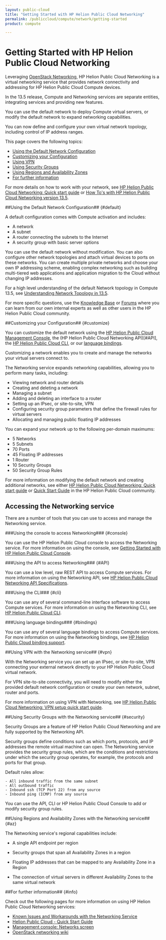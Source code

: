 ```yaml
---
layout: public-cloud
title: "Getting Started with HP Helion Public Cloud Networking"
permalink: /publiccloud/compute/network/getting-started
product: compute

---
```

<!--PUBLISHED-->
# Getting Started with HP Helion Public Cloud Networking #

<!-- modeled after HP Helion Public Cloud version 13.5 overview; text from networking guide (compute.network-guide.md) -->

Leveraging [OpenStack Networking](http://www.openstack.org/software/openstack-networking/), HP Helion Public Cloud Networking is a virtual networking service that provides network connectivity and addressing for HP Helion Public Cloud Compute devices. 

In the 13.5 release, Compute and Networking services are separate entities, integrating services and providing new features. 

You can use the default network to deploy Compute virtual servers, or modify the default network to expand networking capabilities.

You can now define and configure your own virtual network topology, including control of IP address ranges.

This page covers the following topics:

* [Using the Default Network Configuration](#Overview)
* [Customizing your Configuration](#customize)
* [Using VPN](#vpn)
* [Using Security Groups](#security)
* [Using Regions and Availability Zones](#az)
* [For further information](#info)

For more details on how to work with your network, see [HP Helion Public Cloud Networking: Quick start guide](/publiccloud/compute/network/quick-start/) or [How To's with HP Helion Public Cloud Networking version 13.5](/publiccloud/compute/network/howto/).

##Using the Default Network Configuration## {#default}

A default configuration comes with Compute activation and includes:

* A network 
* A subnet
* A router connecting the subnets to the Internet
* A security group with basic server options

You can use the default network without modification. You can also configure other network topologies and attach virtual devices to ports on these networks. You can create multiple private networks and choose your own IP addressing scheme, enabling complex networking such as building multi-tiered web applications and application migration to the Cloud without changing IP addresses.

For a high level understanding of the default Network topology in Compute 13.5, see [Understanding Network Topology in 13.5](https://community.hpcloud.com/article/understanding-network-topology-135). 

For more specific questions, use the [Knowledge Base](https://community.hpcloud.com/search/knowledge/network	) or [Forums](https://community.hpcloud.com/search/forum/network) where you can learn from our own internal experts as well as other users in the HP Helion Public Cloud community.


##Customizing your Configuration## {#customize}

You can customize the default network using the [HP Helion Public Cloud Management Console](#console), the (HP Helion Public Cloud Networking API)[#API], the [HP Helion Public Cloud CLI](#cli), or our [language bindings](#bindings). 

Customizing a network enables you to create and manage the networks your virtual servers connect to.

The Networking service expands networking capabilities, allowing you to perform many tasks, including:

- Viewing network and router details
- Creating and deleting a network
- Managing a subnet
- Adding and deleting an interface to a router
- Setting up an IPsec, or site-to-site, VPN
- Configuring security group parameters that define the firewall rules for virtual servers
- Allocating and managing public floating IP addresses

You can expand your network up to the following per-domain maximums:

* 5 Networks
* 5 Subnets
* 70 Ports
* 45 Floating IP addresses
* 1 Router
* 10 Security Groups 
* 50 Security Group Rules

For more information on modifying the default network and creating additional networks, see either [HP Helion Public Cloud Networking: Quick start guide](/publiccloud/compute/network/quick-start/) or [Quick Start Guide](https://community.hpcloud.com/article/hp-helion-public-cloud-quick-start-guide) in the HP Helion Public Cloud community.

## Accessing the Networking service ##

There are a  number of tools that you can use to access and manage the Networking service.

###Using the console to access Networking### {#console}

You can use the HP Helion Public Cloud console to access the Networking service. For more information on using the console, see [Getting Started with HP Helion Public Cloud Console](/publiccloud/hpcloudconsole).


###Using the API to access Networking### {#API}
 
You can use a low level, raw REST API to access Compute services. For more information on using the Networking API, see [HP Helion Public Cloud Networking API Specifications](/publiccloud/api/networking).

###Using the CLI### {#cli}


You can use any of several command-line interface software to access Compute services. For more information on using the Networking CLI, see [HP Helion Public Cloud CLI](/publiccloud/cli/).

###Using language bindings### {#bindings}

You can use any of several language bindings to access Compute services. For more information on using the Networking bindings, see [HP Helion Public Cloud binding support](/publiccloud/bindings/).

##Using VPN with the Networking service## {#vpn}

With the Networking service you can set up an IPsec, or site-to-site, VPN connecting your external network directly to your HP Helion Public Cloud virtual network.

For VPN site-to-site connectivity, you will need to modify either the provided default network configuration or create your own network, subnet, router and ports.

For more information on using VPN with Networking, see [HP Helion Public Cloud Networking: VPN setup quick start guide](/publiccloud/compute/vpn-quickstart).

##Using Security Groups with the Networking service## {#security}

Security Groups are a feature of HP Helion Public Cloud Networking and are fully supported by the Networking API. 

Security groups define conditions such as which ports, protocols, and IP addresses the remote virtual machine can open. The Networking service provides the security group rules, which are the conditions and restrictions under which the security group operates, for example, the protocols and ports for that group.

Default rules allow:

	- All inbound traffic from the same subnet 
	- All outbound traffic
	- Inbound ssh (TCP Port 22) from any source
	- Inbound ping (ICMP) from any source 

You can use the API, CLI or HP Helion Public Cloud Console to add or modify security group rules.


##Using Regions and Availability Zones with the Networking service## {#az}

The Networking service's regional capabilities include: 

* A single API endpoint per region

* Security groups that span all Availability Zones in a region

* Floating IP addresses that can be mapped to any Availability Zone in a Region

* The connection of virtual servers in different Availability Zones to the same virtual network


##For further information## {#info} 

Check out the following pages for more information on using HP Helion Public Cloud Networking services:

- [Known Issues and Workarounds with the Networking Service](/publiccloud/compute/network/known-issues/)
- [Helion Public Cloud - Quick Start Guide](https://community.hpcloud.com/article/hp-helion-public-cloud-quick-start-guide)
- [Management console: Networks screen](http://docs.hpcloud.com/publiccloud/mc/compute/networks/)
- [OpenStack networking wiki](https://wiki.openstack.org/wiki/Quantum)
